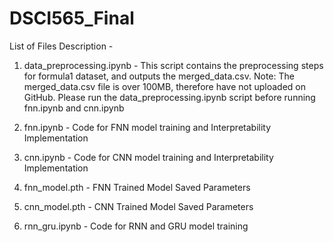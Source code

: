 # DSCI565_Final

List of Files Description -

1. data_preprocessing.ipynb - This script contains the preprocessing steps for formula1 dataset, and outputs the merged_data.csv.
Note: The merged_data.csv file is over 100MB, therefore have not uploaded on GitHub. Please run the data_preprocessing.ipynb script before running fnn.ipynb and cnn.ipynb

2. fnn.ipynb - Code for FNN model training and Interpretability Implementation

3. cnn.ipynb - Code for CNN model training and Interpretability Implementation

4. fnn_model.pth - FNN Trained Model Saved Parameters

5. cnn_model.pth - CNN Trained Model Saved Parameters

6. rnn_gru.ipynb - Code for RNN and GRU model training
